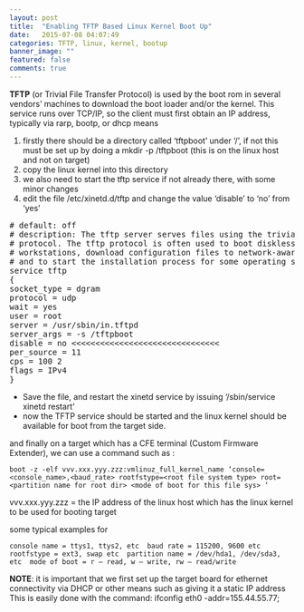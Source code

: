 ```yaml
---
layout: post
title:  "Enabling TFTP Based Linux Kernel Boot Up"
date:   2015-07-08 04:07:49
categories: TFTP, linux, kernel, bootup
banner_image: ""
featured: false
comments: true
---
```


**TFTP** (or Trivial File Transfer Protocol) is used by the boot rom in several vendors’ machines to download the boot loader and/or the kernel. This service runs over TCP/IP, so the client must first obtain an IP address, typically via rarp, bootp, or dhcp means

1. firstly there should be a directory called ‘tftpboot’ under ‘/’, if not this must be set up by doing a mkdir -p /tftpboot (this is on the linux host and not on target) 
2. copy the linux kernel into this directory 
3. we also need to start the tftp service if not already there, with some minor changes 
4. edit the file /etc/xinetd.d/tftp and change the value ‘disable’ to ‘no’ from ‘yes’



<pre>
# default: off 
# description: The tftp server serves files using the trivial file transfer \ 
# protocol. The tftp protocol is often used to boot diskless \ 
# workstations, download configuration files to network-aware printers, \ 
# and to start the installation process for some operating systems. 
service tftp 
{ 
socket_type = dgram 
protocol = udp 
wait = yes 
user = root 
server = /usr/sbin/in.tftpd 
server_args = -s /tftpboot 
disable = no <<<<<<<<<<<<<<<<<<<<<<<<<<<<<<< 
per_source = 11 
cps = 100 2 
flags = IPv4 
}</pre>


* Save the file, and restart the xinetd service by issuing ‘/sbin/service xinetd restart’ 
* now the TFTP service should be started and the linux kernel should be available for boot from the target side.

and finally on a target which has a CFE terminal (Custom Firmware Extender), we can use a command such as :

`boot -z -elf vvv.xxx.yyy.zzz:vmlinuz_full_kernel_name ‘console=<console_name>,<baud_rate> rootfstype=<root file system type> root=<partition name for root dir> <mode of boot for this file sys> ‘`

vvv.xxx.yyy.zzz = the IP address of the linux host which has the linux kernel to be used for booting target

some typical examples for

`console name = ttys1, ttys2, etc 
baud rate = 115200, 9600 etc 
rootfstype = ext3, swap etc 
partition name = /dev/hda1, /dev/sda3, etc 
mode of boot = r – read, w – write, rw – read/write`

**NOTE**: it is important that we first set up the target board for ethernet connectivity via DHCP or other means such as giving it a static IP address 
This is easily done with the command: ifconfig eth0 -addr=155.44.55.77;

